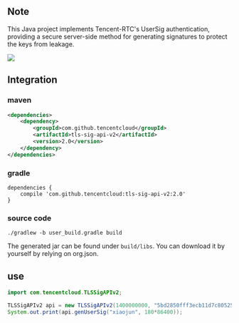 ## Note
This Java project implements Tencent-RTC's UserSig authentication, providing a secure server-side method for generating signatures to protect the keys from leakage.

![](https://cloudcache.intl.tencent-cloud.com/cms/backend-cms/12569f72920411ef810152540055f650.png)
## Integration
### maven
``` xml
<dependencies>
    <dependency>
        <groupId>com.github.tencentcloud</groupId>
        <artifactId>tls-sig-api-v2</artifactId>
        <version>2.0</version>
    </dependency>
</dependencies>
```

### gradle
```
dependencies {
    compile 'com.github.tencentcloud:tls-sig-api-v2:2.0'
}
```

### source code
``` shell
./gradlew -b user_build.gradle build
```
The generated jar can be found under `build/libs`. You can download it by yourself by relying on org.json.
## use
``` java
import com.tencentcloud.TLSSigAPIv2;

TLSSigAPIv2 api = new TLSSigAPIv2(1400000000, "5bd2850fff3ecb11d7c805251c51ee463a25727bddc2385f3fa8bfee1bb93b5e");
System.out.print(api.genUserSig("xiaojun", 180*86400));
```
